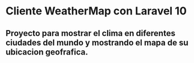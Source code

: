 # Cliente WeatherMap con Laravel 10
## Proyecto para mostrar el clima en diferentes ciudades del mundo y mostrando el mapa de su ubicacion geofrafica.